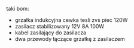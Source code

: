 taki bom:
 - grzałka indukcyjna cewka tesli zvs piec 120W
 - zasilacz stabilizowany 12V 8A 100W
 - kabel zasilający do zasilacza
 - dwa przewody łączące grzałkę z zasilaczem
 
